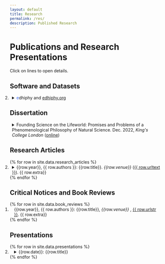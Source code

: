```yaml
---
layout: default
title: Research
permalink: /res/
description: Published Research
---
```

# Publications and Research Presentations
<p>Click on lines to open details.</p>

## Software and Datasets
<ol reversed outside style="padding-left: 0em" type="1">
<li style="padding-left: 0.5em"> 
<details>
<summary><span style="color:#3c6cf6">e</span>dhiphy and <a href="https://edhiphy.org/?gb">edhiphy.org</a>
</summary>

<span style="color:#3c6cf6">e</span>dhiphy
offers enriched data for the history of philosophy.
I am developing the database and the web application <a href="https://edhiphy.org/?gb">edhiphy.org</a>. 
While the database is aimed at researchers, the web application can also be used heuristically as a tool for education.
</details>
</li>
</ol>

## Dissertation

<div style="padding-left: 0em" >
<div  style="padding-left: 0.5em"> 
<details>
<summary>Founding Science on the Lifeworld: Promises and Problems of a Phenomenological Philosophy of Natural Science. Dec. 2022, <i>King's College London</i> (<a href="https://kclpure.kcl.ac.uk/portal/files/191075863/2022_Boes_Gregor_1858048_ethesis.pdf">online</a>)
</summary>

<p>
This dissertation investigates whether an account of scientific knowledge from the phenomenological tradition can offer a reconciliation of scientific and manifest images. I pursue this question in three parts: I) a study of the concept “lifeworld”, II) an examination of Husserl’s connection between truth and evidence, and III) an account of the metaphysics for scientific discovery.
</p>

<p>
Part I motivates the problem and offers a historical and systematic reconstruction of Husserl’s notion of the lifeworld. Sellars spelled out a conflict between the conceptual schemes of everyday life and scientific theory and argued for the priority of the scientific image. Phenomenology investigates the manifest image, but one might worry that this requires a rejection of the scientific image. I focus on Husserl to develop an account that instead reconciles manifest and scientific images. Although the lifeworld is often associated with a late turn in Husserl’s philosophy, it grows naturally out of the notion of horizonal intentionality and builds on Avenarius’ natural concept of the world. I resolve ambiguities in Husserl’s account by distinguishing concrete (egocentric) lifeworld, shared lifeworld, and the eidos “lifeworld”.
</p>

<p>
Understanding phenomenology as the systematic study of the lifeworld ex- plains why philosophers who reject Husserl’s official methodology are nevertheless recognizable as phenomenologists. Part II discusses Husserl’s notorious correlation between truth and possible evidence. From this arise three challenges for a reconciliation with the scientific image: first, from an epistemic restriction of truth, second from a semantic restriction through verificationism, and third, from logical problems with truth as knowability. Chapter 4 traces Husserl’s notion of truth back to Brentano and Bolzano, from where I develop a new realist interpretation. Chapter 5 discusses Husserl’s semantic restriction of meaning and shows that he is more liberal than the logical empiricists. Chapter 6 turns to the logical challenge from the Church-Fitch or knowability paradox.
</p>

<p>
Part III returns to current debates in the philosophy of science. In the final chapter 7, I extend the account developed to a Phenomenological Structural Realism. Unlike existing forms of structural realism, the phenomenological version maintains a strict distinction between perceptual and mathematical structures and thereby avoids a collapse between mathematical and physical reality.
</p>


</details>
</div>
</div>
<p>
</p>

## Research Articles

<ol reversed outside style="padding-left: 0em">
{% for row in site.data.research_articles %}
<li style="padding-left: 0.5em"> 
<details>
<summary>{{row.year}}, {{ row.authors }}: {{row.title}}. <i>{{row.venue}} </i> (<a href="{{ row.url}}">{{ row.urltext }}</a>). {{ row.extra}}
</summary>

{{ row.abstract_pre}}
{% if row.abstract %}<p>Abstract: <br>
{{ row.abstract }} 
</p>
{% endif %}
{{ row.abstract_post}}
</details>
</li>
{% endfor %}
</ol>

## Critical Notices and Book Reviews
<ol reversed outside style="padding-left: 0em">
{% for row in site.data.book_reviews %}
<li style="padding-left: 1em"> 
<!-- <details> -->
<!-- <summary> -->
 {{row.year}}, {{ row.authors }}: {{row.title}}, <i>{{row.venue}} </i>, <a href="{{ row.url}}">{{ row.urlstr }}</a>. {{ row.extra}}
<!-- </summary> -->
<!-- {{ row.abstract }} {{ row.abstract_extra }} -->
<!-- </details> -->
</li>
{% endfor %}
</ol>

## Presentations

<ol reversed outside style="padding-left: 0em">
{% for row in site.data.presentations %}
<li style="padding-left: 1em"> 
<details>
<summary>{{row.date}}: {{row.title}}
</summary>

{{row.collaborators}}

{{ row.occasion }}
</details>
</li>
{% endfor %}
</ol>

